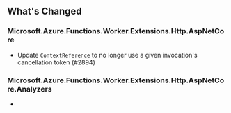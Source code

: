 ## What's Changed

<!-- Please add your release notes in the following format:
- My change description (#PR/#issue)
-->

### Microsoft.Azure.Functions.Worker.Extensions.Http.AspNetCore <version>

- Update `ContextReference` to no longer use a given invocation's cancellation token (#2894)

### Microsoft.Azure.Functions.Worker.Extensions.Http.AspNetCore.Analyzers  <version>

- <entry>
